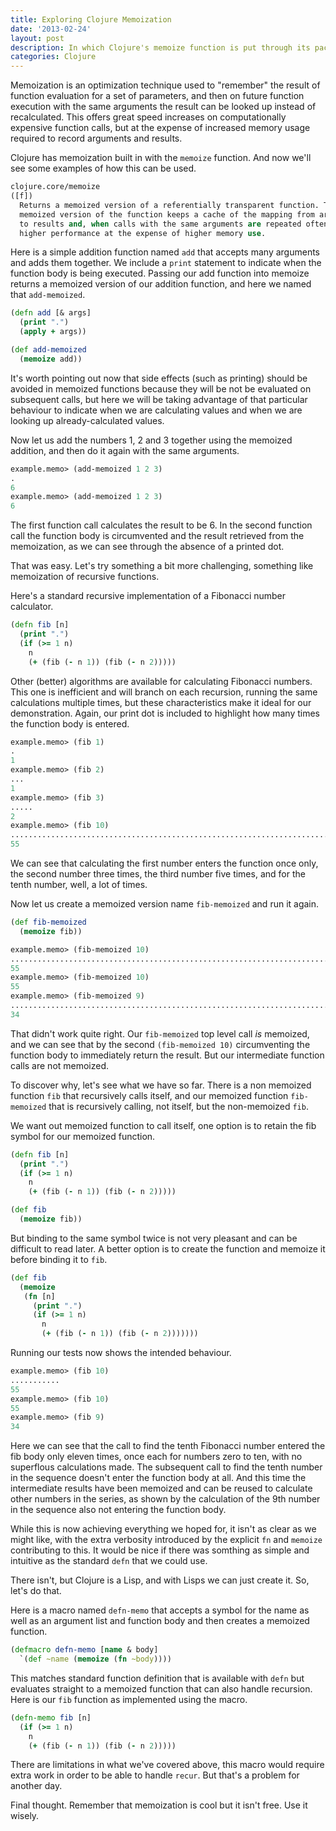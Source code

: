 ```yaml
---
title: Exploring Clojure Memoization
date: '2013-02-24'
layout: post
description: In which Clojure's memoize function is put through its paces
categories: Clojure
---
```


Memoization is an optimization technique used to "remember" the result of function evaluation for a set of parameters, and then on future function execution with the same arguments the result can be looked up instead of recalculated. This offers great speed increases on computationally expensive function calls, but at the expense of increased memory usage required to record arguments and results.

Clojure has memoization built in with the `memoize` function. And now we'll see some examples of how this can be used.

```clojure
clojure.core/memoize
([f])
  Returns a memoized version of a referentially transparent function. The
  memoized version of the function keeps a cache of the mapping from arguments
  to results and, when calls with the same arguments are repeated often, has
  higher performance at the expense of higher memory use.
```


Here is a simple addition function named `add` that accepts many arguments and adds them together. We include a `print` statement to indicate when the function body is being executed. Passing our add function into memoize returns a memoized version of our addition function, and here we named that `add-memoized`.

```clojure
(defn add [& args]
  (print ".")
  (apply + args))

(def add-memoized
  (memoize add))
```

It's worth pointing out now that side effects (such as printing) should be avoided in memoized functions because they will be not be evaluated on subsequent calls, but here we will be taking advantage of that particular behaviour to indicate when we are calculating values and when we are looking up already-calculated values.

Now let us add the numbers 1, 2 and 3 together using the memoized addition, and then do it again with the same arguments.

```clojure
example.memo> (add-memoized 1 2 3)
.
6
example.memo> (add-memoized 1 2 3)
6
```

The first function call calculates the result to be 6. In the second function call the function body is circumvented and the result retrieved from the memoization, as we can see through the absence of a printed dot.

That was easy. Let's try something a bit more challenging, something like memoization of recursive functions.

Here's a standard recursive implementation of a Fibonacci number calculator.

```clojure
(defn fib [n]
  (print ".")
  (if (>= 1 n)
    n
    (+ (fib (- n 1)) (fib (- n 2)))))
```

Other (better) algorithms are available for calculating Fibonacci numbers. This one is inefficient and will branch on each recursion, running the same calculations multiple times, but these characteristics make it ideal for our demonstration.
Again, our print dot is included to highlight how many times the function body is entered.

```clojure
example.memo> (fib 1)
.
1
example.memo> (fib 2)
...
1
example.memo> (fib 3)
.....
2
example.memo> (fib 10)
.................................................................................................................................................................................
55
```

We can see that calculating the first number enters the function once only, the second number three times, the third number five times, and for the tenth number, well, a lot of times.

Now let us create a memoized version name `fib-memoized` and run it again.

```clojure
(def fib-memoized
  (memoize fib))
```

```clojure
example.memo> (fib-memoized 10)
.................................................................................................................................................................................
55
example.memo> (fib-memoized 10)
55
example.memo> (fib-memoized 9)
.............................................................................................................
34
```

That didn't work quite right. Our `fib-memoized` top level call _is_ memoized, and we can see that by the second `(fib-memoized 10)` circumventing the function body to immediately return the result. But our intermediate function calls are not memoized.

To discover why, let's see what we have so far. There is a non memoized function `fib` that recursively calls itself, and our memoized function `fib-memoized` that is recursively calling, not itself, but the non-memoized `fib`.

We want out memoized function to call itself, one option is to retain the fib symbol for our memoized function.

```clojure
(defn fib [n]
  (print ".")
  (if (>= 1 n)
    n
    (+ (fib (- n 1)) (fib (- n 2)))))

(def fib
  (memoize fib))
```

But binding to the same symbol twice is not very pleasant and can be difficult to read later. A better option is to create the function and memoize it before binding it to `fib`.

```clojure
(def fib
  (memoize
   (fn [n]
     (print ".")
     (if (>= 1 n)
       n
       (+ (fib (- n 1)) (fib (- n 2)))))))
```

Running our tests now shows the intended behaviour.

```clojure
example.memo> (fib 10)
...........
55
example.memo> (fib 10)
55
example.memo> (fib 9)
34
```

Here we can see that the call to find the tenth Fibonacci number entered the fib body only eleven times, once each for numbers zero to ten, with no superflous calculations made. The subsequent call to find the tenth number in the sequence doesn't enter the function body at all. And this time the intermediate results have been memoized and can be reused to calculate other numbers in the series, as shown by the calculation of the 9th number in the sequence also not entering the function body.

While this is now achieving everything we hoped for, it isn't as clear as we might like, with the extra verbosity introduced by the explicit `fn` and `memoize` contributing to this. It would be nice if there was somthing as simple and intuitive as the standard `defn` that we could use.

There isn't, but Clojure is a Lisp, and with Lisps we can just create it. So, let's do that.

Here is a macro named `defn-memo` that accepts a symbol for the name as well as an argument list and function body and then creates a memoized function.

```clojure
(defmacro defn-memo [name & body]
  `(def ~name (memoize (fn ~body))))
```

This matches standard function definition that is available with `defn` but evaluates straight to a memoized function that can also handle recursion.
Here is our `fib` function as implemented using the macro.

```clojure
(defn-memo fib [n]
  (if (>= 1 n)
    n
    (+ (fib (- n 1)) (fib (- n 2)))))
```


There are limitations in what we've covered above, this macro would require extra work in order to be able to handle `recur`. But that's a problem for another day.

Final thought. Remember that memoization is cool but it isn't free. Use it wisely.
